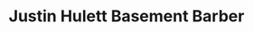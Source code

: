 ---
title: "Justin Hulett Basement Barber"
url: /cardigan-aberteifi/justin-hulett-basement-barber/
shop: Friseur
---